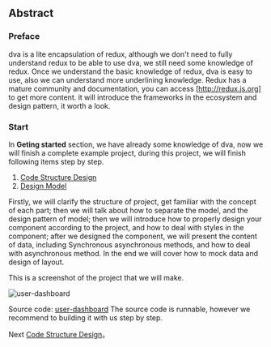 ## Abstract

### Preface

dva is a lite encapsulation of redux, although we don't need to fully understand redux to be able to use dva, we still need some knowledge of redux. Once we understand the basic knowledge of redux, dva is easy to use, also we can understand more underlining knowledge. Redux has a mature community and documentation, you can access [http://redux.js.org] to get more content. it will introduce the frameworks in the ecosystem and  design pattern, it worth a look.


### Start

In __Geting started__ section, we have already some knowledge of dva, now we will finish a complete example project, during this project, we will finish following items step by step.

1. [Code Structure Design](./02-code_structure_design.md)
1. [Design Model](./03_design_model.md)
<!-- 1. [组件设计](./04-组件设计方法.md)
1. [添加样式](./05-组件设计实践.md)
1. [添加 Reducers](./06-添加Reducers.md)
1. [添加 Effects](./07-添加Effects.md)
1. [定义 Service](./08-定义Services.md)
1. [mock 数据](./09-mock数据.md)
1. [添加样式](./10-添加样式.md)
1. [设计布局](./11-设计布局.md) -->

Firstly, we will clarify the structure of project, get familiar with the concept of each part; then we will talk about how to separate the model, and the design pattern of model; then we will introduce how to properly design your component according to the project, and how to deal with styles in the component; after we designed the component, we will present the content of data, including Synchronous asynchronous methods, and how to deal with asynchronous method. In the end we will cover how to mock data and design of layout.


This is a screenshot of the project that we will make.

![user-dashboard](https://cloud.githubusercontent.com/assets/1179603/17655205/dfde2f4e-62dd-11e6-9c91-657ee4c17b91.png)

Source code: [user-dashboard](https://github.com/dvajs/dva/tree/master/examples/user-dashboard)
The source code is runnable, however we recommend to building it with us step by step.

Next [Code Structure Design](./02-code_structure_design.md)。

